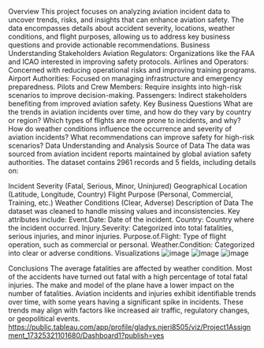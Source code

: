 Overview
This project focuses on analyzing aviation incident data to uncover trends, risks, and insights that can enhance aviation safety. The data encompasses details about accident severity, locations, weather conditions, and flight purposes, allowing us to address key business questions and provide actionable recommendations.
Business Understanding
Stakeholders
Aviation Regulators: Organizations like the FAA and ICAO interested in improving safety protocols.
Airlines and Operators: Concerned with reducing operational risks and improving training programs.
Airport Authorities: Focused on managing infrastructure and emergency preparedness.
Pilots and Crew Members: Require insights into high-risk scenarios to improve decision-making.
Passengers: Indirect stakeholders benefiting from improved aviation safety. 
Key Business Questions
What are the trends in aviation incidents over time, and how do they vary by country or region?
Which types of flights are more prone to incidents, and why?
How do weather conditions influence the occurrence and severity of aviation incidents?
What recommendations can improve safety for high-risk scenarios?
Data Understanding and Analysis
Source of Data
The data was sourced from aviation incident reports maintained by global aviation safety authorities. The dataset contains 2961 records and 5 fields, including details on:

Incident Severity (Fatal, Serious, Minor, Uninjured)
Geographical Location (Latitude, Longitude, Country)
Flight Purpose (Personal, Commercial, Training, etc.)
Weather Conditions (Clear, Adverse)
Description of Data
The dataset was cleaned to handle missing values and inconsistencies. Key attributes include:
Event.Date: Date of the incident.
Country: Country where the incident occurred.
Injury.Severity: Categorized into total fatalities, serious injuries, and minor injuries.
Purpose.of.Flight: Type of flight operation, such as commercial or personal.
Weather.Condition: Categorized into clear or adverse conditions.
Visualizations
![image](https://github.com/user-attachments/assets/ae9c96db-6bf1-432e-8854-cec54ea9f25e)
![image](https://github.com/user-attachments/assets/b57aa09f-6ae1-4320-9c56-72038ced3a71)
![image](https://github.com/user-attachments/assets/ff15292d-f303-46fa-93c0-098c6f8d2779)

Conclusions 
The average fatalities are affected by weather condition. Most of the accidents have turned out fatal with a high percentage of total fatal injuries. 
The make and model of the plane have a lower impact on the number of fatalities. 
Aviation incidents and injuries exhibit identifiable trends over time, with some years having a significant spike in incidents. These trends may align with factors like increased air traffic, regulatory changes, or geopolitical events.
https://public.tableau.com/app/profile/gladys.njeri8505/viz/Project1Assignment_17325321101680/Dashboard1?publish=yes 
